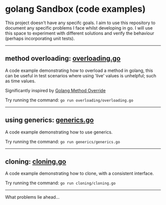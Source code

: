 # golang Sandbox (code examples)

This project doesn't have any specifc goals. I aim to use this repository to document any specific problems I face whilst developing in go. I will use this space to experiment with different solutions and verify the behaviour (perhaps incorporating unit tests).

---

## method overloading: [overloading.go](overloading/overloading.go) 
A code example demonstrating how to overload a method in golang, this can be useful in test scenarios where using 'live' values is unhelpful; such as time values.

Significantly inspired by [Golang Method Override](https://stackoverflow.com/a/38127673)

Try running the command: `go run overloading/overloading.go`

---

## using generics: [generics.go](generics/generics.go)
A code example demonstrating how to use generics.

Try running the command: `go run generics/generics.go`

---

## cloning: [cloning.go](cloning/cloning.go)
A code example demonstrating how to clone, with a consistent interface.

Try running the command: `go run cloning/cloning.go`

---

What problems lie ahead...
